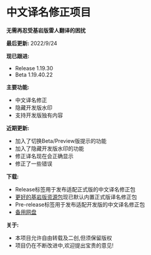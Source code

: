 # 中文译名修正项目

<b>无需再忍受基岩版雷人翻译的困扰</b>

<b>最后更新: </b>2022/9/24<br>

<b>现已跟进:</b>
- Release 1.19.30
- Beta 1.19.40.22

<b>主要功能:</b>

- 中文译名修正
- 隐藏开发版水印
- 支持开发版独有内容

<b>近期更新:</b>

- 加入了切换Beta/Preview版提示的功能
- 加入了隐藏开发版水印的功能
- 修正译名现在会正确显示
- 修正了一些错误

<b>下载:</b>
- Release标签用于发布适配正式版的中文译名修正包
- [更好的基岩版资源包](https://github.com/Spectrollay/mcpack_bb)现已默认内置正式版译名修正包
- Pre-release标签用于发布适配开发版的中文译名修正包
- [备用网盘](https://pan.huang1111.cn/s/5eOAul?path=/)

<b>关于:</b>
- 本项目允许自由转载及二创,但须保留版权
- 项目仍在不断改进中,欢迎提出宝贵的意见!
